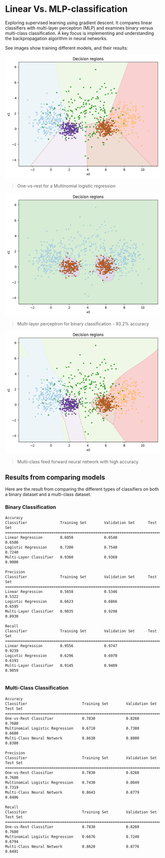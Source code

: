 # Linear Vs. MLP-classification

Exploring supervised learning using gradient descent. It compares linear classifiers with multi-layer perceptron (MLP) and examines binary versus multi-class classification. A key focus is implementing and understanding the backpropagation algorithm in neural networks.

See images show training different models, and their results: <br>

![image](./images/one_v_rest.png)

> One-vs-rest for a Multinomial logistic regression <br>


![image](./images/mlp_binary.png)

> Multi-layer perceptron for binary classification - 93.2% accuracy <br>


![image](./images/multi_class_feed_forward_accuracy_training_best_model.png)

> Multi-class feed forward neural network with high accuracy 


## Results from comparing models

Here are the result from comparing the different types of classifiers on both a binary dataset and a multi-class dataset.

### Binary Classification

```text
Accuracy
Classifier               Training Set        Validation Set      Test Set            
================================================================================
Linear Regression        0.6850              0.6540              0.6500              
Logistic Regression      0.7200              0.7540              0.7240              
Multi-Layer Classifier   0.9360              0.9360              0.9000              

Precision
Classifier               Training Set        Validation Set      Test Set            
================================================================================
Linear Regression        0.5658              0.5346              0.5322              
Logistic Regression      0.6623              0.6866              0.6595              
Multi-Layer Classifier   0.9035              0.9298              0.8930              

Recall
Classifier               Training Set        Validation Set      Test Set            
================================================================================
Linear Regression        0.9556              0.9747              0.9239              
Logistic Regression      0.6296              0.6970              0.6193              
Multi-Layer Classifier   0.9145              0.9409              0.9059              
            
```

### Multi-Class Classification

```text
Accuracy
Classifier                         Training Set        Validation Set      Test Set            
====================================================================================================
One-vs-Rest Classifier             0.7830              0.8260              0.7680              
Multinomial Logistic Regression    0.6710              0.7380              0.6600              
Multi-Class Neural Network         0.8630              0.8800              0.8380              

Precision
Classifier                         Training Set        Validation Set      Test Set            
====================================================================================================
One-vs-Rest Classifier             0.7830              0.8260              0.7680              
Multinomial Logistic Regression    0.7430              0.8049              0.7319              
Multi-Class Neural Network         0.8643              0.8779              0.8406              

Recall
Classifier                         Training Set        Validation Set      Test Set            
====================================================================================================
One-vs-Rest Classifier             0.7830              0.8260              0.7680              
Multinomial Logistic Regression    0.6676              0.7240              0.6794              
Multi-Class Neural Network         0.8620              0.8776              0.8491                     
```